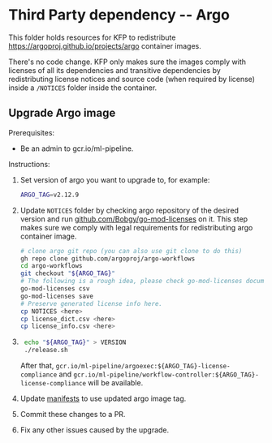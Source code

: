 # Third Party dependency -- Argo

This folder holds resources for KFP to redistribute <https://argoproj.github.io/projects/argo>
container images.

There's no code change. KFP only makes sure the images comply with licenses of all its dependencies
and transitive dependencies by redistributing license notices and source code (when required by
license) inside a `/NOTICES` folder inside the container.

## Upgrade Argo image

Prerequisites:

* Be an admin to gcr.io/ml-pipeline.

Instructions:

1. Set version of argo you want to upgrade to, for example:

    ```bash
    ARGO_TAG=v2.12.9
    ```

1. Update `NOTICES` folder by checking argo repository of the desired version and run [github.com/Bobgy/go-mod-licenses](github.com/Bobgy/go-mod-licenses) on it. This step makes sure we comply with legal requirements for redistributing argo container image.

    ```bash
    # clone argo git repo (you can also use git clone to do this)
    gh repo clone github.com/argoproj/argo-workflows
    cd argo-workflows
    git checkout "${ARGO_TAG}"
    # The following is a rough idea, please check go-mod-licenses documentation on the exact workflow.
    go-mod-licenses csv
    go-mod-licenses save
    # Preserve generated license info here.
    cp NOTICES <here>
    cp license_dict.csv <here>
    cp license_info.csv <here>
    ```

1. ```bash
    echo "${ARGO_TAG}" > VERSION
    ./release.sh
    ```

    After that, `gcr.io/ml-pipeline/argoexec:${ARGO_TAG}-license-compliance` and
    `gcr.io/ml-pipeline/workflow-controller:${ARGO_TAG}-license-compliance` will be available.

1. Update [manifests](../../manifests) to use updated argo image tag.

1. Commit these changes to a PR.

1. Fix any other issues caused by the upgrade.
